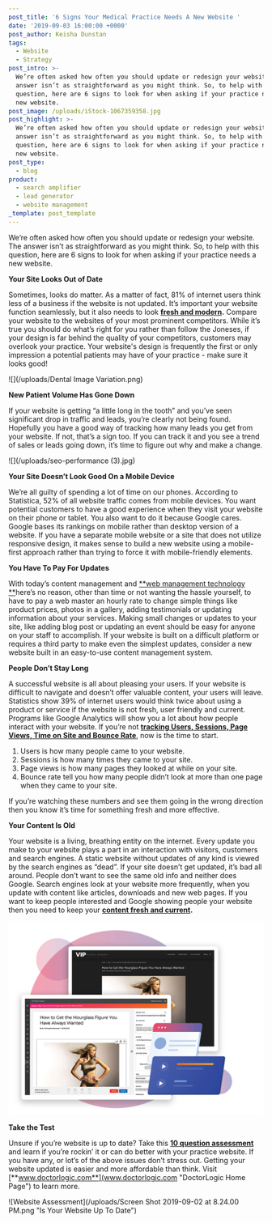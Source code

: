```yaml
---
post_title: '6 Signs Your Medical Practice Needs A New Website '
date: '2019-09-03 16:00:00 +0000'
post_author: Keisha Dunstan
tags:
  - Website
  - Strategy
post_intro: >-
  We’re often asked how often you should update or redesign your website. The
  answer isn’t as straightforward as you might think. So, to help with this
  question, here are 6 signs to look for when asking if your practice needs a
  new website.
post_image: /uploads/iStock-1067359358.jpg
post_highlight: >-
  We’re often asked how often you should update or redesign your website. The
  answer isn’t as straightforward as you might think. So, to help with this
  question, here are 6 signs to look for when asking if your practice needs a
  new website.
post_type:
  - blog
product:
  - search amplifier
  - lead generator
  - website management
_template: post_template
---
```


We’re often asked how often you should update or redesign your website. The answer isn’t as straightforward as you might think. So, to help with this question, here are 6 signs to look for when asking if your practice needs a new website.

**Your Site Looks Out of Date**

Sometimes, looks do matter. As a matter of fact, 81% of internet users think less of a business if the website is not updated. It’s important your website function seamlessly, but it also needs to look [**fresh and modern**](https://doctorlogic.com/medical-website-design "DoctorLogic Medical Website")**.** Compare your website to the websites of your most prominent competitors. While it’s true you should do what’s right for you rather than follow the Joneses, if your design is far behind the quality of your competitors, customers may overlook your practice. Your website's design is frequently the first or only impression a potential patients may have of your practice - make sure it looks good!

![](/uploads/Dental Image Variation.png)

**New Patient Volume Has Gone Down**

If your website is getting “a little long in the tooth” and you’ve seen significant drop in traffic and leads, you’re clearly not being found. Hopefully you have a good way of tracking how many leads you get from your website. If not, that’s a sign too. If you can track it and you see a trend of sales or leads going down, it’s time to figure out why and make a change.

![](/uploads/seo-performance (3).jpg)

**Your Site Doesn’t Look Good On a Mobile Device**

We’re all guilty of spending a lot of time on our phones. According to Statistica, 52% of all website traffic comes from mobile devices. You want potential customers to have a good experience when they visit your website on their phone or tablet. You also want to do it because Google cares. Google bases its rankings on mobile rather than desktop version of a website. If you have a separate mobile website or a site that does not utilize responsive design, it makes sense to build a new website using a mobile-first approach rather than trying to force it with mobile-friendly elements.

**You Have To Pay For Updates**

With today’s content management and [**web management technology **](https://doctorlogic.com/website-management "DoctorLogic Website Mangement")here’s no reason, other than time or not wanting the hassle yourself, to have to pay a web master an hourly rate to change simple things like product prices, photos in a gallery, adding testimonials or updating information about your services. Making small changes or updates to your site, like adding blog post or updating an event should be easy for anyone on your staff to accomplish. If your website is built on a difficult platform or requires a third party to make even the simplest updates, consider a new website built in an easy-to-use content management system.

**People Don’t Stay Long**

A successful website is all about pleasing your users. If your website is difficult to navigate and doesn’t offer valuable content, your users will leave. Statistics show 39% of internet users would think twice about using a product or service if the website is not fresh, user friendly and current. Programs like Google Analytics will show you a lot about how people interact with your website. If you’re not [**tracking Users, Sessions, Page Views, Time on Site and Bounce Rate**](https://doctorlogic.com/success-insights), now is the time to start.

1. Users is how many people came to your website.
2. Sessions is how many times they came to your site.
3. Page views is how many pages they looked at while on your site.
4. Bounce rate tell you how many people didn’t look at more than one page when they came to your site.

If you’re watching these numbers and see them going in the wrong direction then you know it’s time for something fresh and more effective.

**Your Content Is Old**

Your website is a living, breathing entity on the internet. Every update you make to your website plays a part in an interaction with visitors, customers and search engines. A static website without updates of any kind is viewed by the search engines as “dead”. If your site doesn’t get updated, it’s bad all around. People don’t want to see the same old info and neither does Google. Search engines look at your website more frequently, when you update with content like articles, downloads and new web pages. If you want to keep people interested and Google showing people your website then you need to keep your [**content fresh and current**](https://doctorlogic.com/content-multiplier "DoctorLogic Content Multiplier")**.**

![](/uploads/content-marketing.jpg)

**Take the Test**

Unsure if you’re website is up to date? Take this [**10 question assessment**](https://resources.doctorlogic.com/is-your-website-up-to-date-assessment?utm_source=blog&utm_medium=outgrow&utm_campaign=signs_you_need_new_website "Is Your Practice Website Up to Date?") and learn if you’re rockin’ it or can do better with your practice website. If you have any, or lot’s of the above issues don’t stress out. Getting your website updated is easier and more affordable than think. Visit [**www.doctorlogic.com**](www.doctorlogic.com "DoctorLogic Home Page") to learn more.

![Website Assessment](/uploads/Screen Shot 2019-09-02 at 8.24.00 PM.png "Is Your Website Up To Date")
